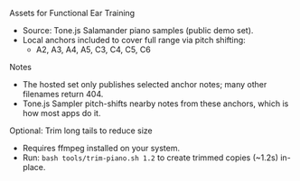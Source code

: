 Assets for Functional Ear Training

- Source: Tone.js Salamander piano samples (public demo set).
- Local anchors included to cover full range via pitch shifting:
  - A2, A3, A4, A5, C3, C4, C5, C6

Notes
- The hosted set only publishes selected anchor notes; many other filenames return 404.
- Tone.js Sampler pitch-shifts nearby notes from these anchors, which is how most apps do it.

Optional: Trim long tails to reduce size
- Requires ffmpeg installed on your system.
- Run: `bash tools/trim-piano.sh 1.2` to create trimmed copies (~1.2s) in-place.

